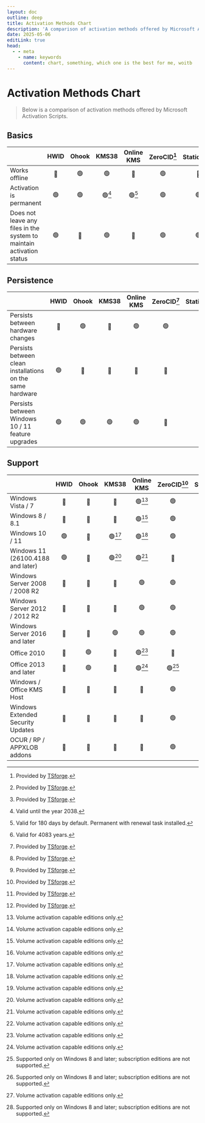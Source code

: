 ```yaml
---
layout: doc
outline: deep
title: Activation Methods Chart
description: 'A comparison of activation methods offered by Microsoft Activation Scripts.'
date: 2025-05-06
editLink: true
head:
  - - meta
    - name: keywords
      content: chart, something, which one is the best for me, woitb
---
```


# Activation Methods Chart

> Below is a comparison of activation methods offered by Microsoft Activation Scripts.

## Basics

|                                                                      | HWID | Ohook | KMS38  | Online KMS | ZeroCID[^1] | StaticCID[^1] | KMS4k[^1] |
| -------------------------------------------------------------------- | :--: | :---: | :----: | :--------: | :---------: | :-----------: | :-------: |
| Works offline                                                        |  🔴  |  🟢   |   🟢   |     🔴     |     🟢      |      🔴       |    🟢     |
| Activation is permanent                                              |  🟢  |  🟢   | 🟢[^2] |   🟢[^3]   |     🟢      |      🟢       |  🟢[^4]   |
| Does not leave any files in the system to maintain activation status |  🟢  |  🔴   |   🟢   |     🔴     |     🟢      |      🟢       |    🟢     |

## Persistence

|                                                           | HWID | Ohook | KMS38 | Online KMS | ZeroCID[^1] | StaticCID[^1] | KMS4k[^1] |
| --------------------------------------------------------- | :--: | :---: | :---: | :--------: | :---------: | :-----------: | :-------: |
| Persists between hardware changes                         |  🔴  |  🟢   |  🔴   |     🟢     |     🟢      |      🔴       |    🟢     |
| Persists between clean installations on the same hardware |  🟢  |  🔴   |  🔴   |     🔴     |     🔴      |      🔴       |    🔴     |
| Persists between Windows 10 / 11 feature upgrades         |  🟢  |  🟢   |  🟢   |     🟢     |     🔴      |      🔴       |    🔴     |

## Support

|                                   | HWID | Ohook | KMS38  | Online KMS | ZeroCID[^1] | StaticCID[^1] |  KMS4k[^1]  |
| --------------------------------- | :--: | :---: | :----: | :--------: | :---------: | :-----------: | :---------: |
| Windows Vista / 7                 |  🔴  |  🔴   |   🔴   |   🟢[^5]   |     🟢      |      🔴       |   🟢[^5]    |
| Windows 8 / 8.1                   |  🔴  |  🔴   |   🔴   |   🟢[^5]   |     🟢      |      🟢       |   🟢[^5]    |
| Windows 10 / 11                   |  🟢  |  🔴   | 🟢[^5] |   🟢[^5]   |     🟢      |      🟢       |   🟢[^5]    |
| Windows 11 (26100.4188 and later) |  🟢  |  🔴   | 🟢[^5] |   🟢[^5]   |     🔴      |      🟢       |   🟢[^5]    |
| Windows Server 2008 / 2008 R2     |  🔴  |  🔴   |   🔴   |     🟢     |     🟢      |      🔴       |     🟢      |
| Windows Server 2012 / 2012 R2     |  🔴  |  🔴   |   🔴   |     🟢     |     🟢      |      🟢       |     🟢      |
| Windows Server 2016 and later     |  🔴  |  🔴   |   🟢   |     🟢     |     🟢      |      🟢       |     🟢      |
| Office 2010                       |  🔴  |  🟢   |   🔴   |   🟢[^5]   |     🔴      |      🔴       |     🔴      |
| Office 2013 and later             |  🔴  |  🟢   |   🔴   |   🟢[^5]   |   🟢[^6]    |    🟢[^6]     | 🟢[^5] [^6] |
| Windows / Office KMS Host         |  🔴  |  🔴   |   🔴   |     🔴     |     🟢      |      🟢       |     🔴      |
| Windows Extended Security Updates |  🔴  |  🔴   |   🔴   |     🔴     |     🟢      |      🟢       |     🔴      |
| OCUR / RP / APPXLOB addons        |  🔴  |  🔴   |   🔴   |     🔴     |     🟢      |      🟢       |     🔴      |

[^1]: Provided by [TSforge](/tsforge).

[^2]: Valid until the year 2038.

[^3]: Valid for 180 days by default. Permanent with renewal task installed.

[^4]: Valid for 4083 years.

[^5]: Volume activation capable editions only.

[^6]: Supported only on Windows 8 and later; subscription editions are not supported.
